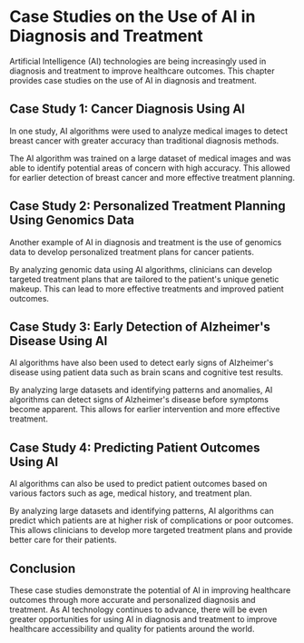 Case Studies on the Use of AI in Diagnosis and Treatment
=====================================================================================================================

Artificial Intelligence (AI) technologies are being increasingly used in diagnosis and treatment to improve healthcare outcomes. This chapter provides case studies on the use of AI in diagnosis and treatment.

Case Study 1: Cancer Diagnosis Using AI
---------------------------------------

In one study, AI algorithms were used to analyze medical images to detect breast cancer with greater accuracy than traditional diagnosis methods.

The AI algorithm was trained on a large dataset of medical images and was able to identify potential areas of concern with high accuracy. This allowed for earlier detection of breast cancer and more effective treatment planning.

Case Study 2: Personalized Treatment Planning Using Genomics Data
-----------------------------------------------------------------

Another example of AI in diagnosis and treatment is the use of genomics data to develop personalized treatment plans for cancer patients.

By analyzing genomic data using AI algorithms, clinicians can develop targeted treatment plans that are tailored to the patient's unique genetic makeup. This can lead to more effective treatments and improved patient outcomes.

Case Study 3: Early Detection of Alzheimer's Disease Using AI
-------------------------------------------------------------

AI algorithms have also been used to detect early signs of Alzheimer's disease using patient data such as brain scans and cognitive test results.

By analyzing large datasets and identifying patterns and anomalies, AI algorithms can detect signs of Alzheimer's disease before symptoms become apparent. This allows for earlier intervention and more effective treatment.

Case Study 4: Predicting Patient Outcomes Using AI
--------------------------------------------------

AI algorithms can also be used to predict patient outcomes based on various factors such as age, medical history, and treatment plan.

By analyzing large datasets and identifying patterns, AI algorithms can predict which patients are at higher risk of complications or poor outcomes. This allows clinicians to develop more targeted treatment plans and provide better care for their patients.

Conclusion
----------

These case studies demonstrate the potential of AI in improving healthcare outcomes through more accurate and personalized diagnosis and treatment. As AI technology continues to advance, there will be even greater opportunities for using AI in diagnosis and treatment to improve healthcare accessibility and quality for patients around the world.
